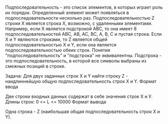 

Подпоследовательность - это список элементов, в которых играет роль их порядок. Определенный элемент может появляться в подпоследовательности несколько раз. Подпоследовательностью Z строки X является строка X, возможно, с удаленными элементами. Например, если X является подстрокой ABC, то она имеет 8 подпоследовательностей ABC, AB, AC, BC, A, B, C и пустая строка. Если X и Y являются строками, то Z является общей подпоследовательностью X и Y, если она является подпоследовательностью обеих строк. Понятия "подпоследовательность" и "подстрока" не эквивалентны. Подстрока - это подпоследовательность, в которой все символы выбраны из смежных позиций в строке.

Задача: Для двух заданных строк X и Y найти строку Z - наидлиннейшую общую подпоследовательность строк X и Y.
Формат ввода

Две строки входных данных содержат в себе значения строк X и У.
Длины строк: 0 <= L <= 10000
Формат вывода

Одна строка - Z (наибольшая общая подпоследовательность строк X и Y).